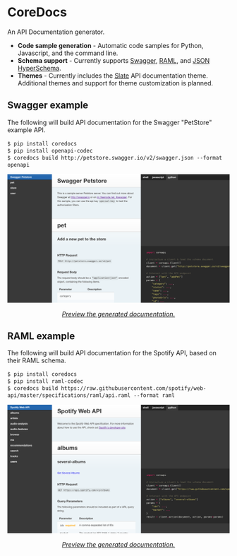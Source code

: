 # CoreDocs

An API Documentation generator.

* **Code sample generation** - Automatic code samples for Python, Javascript, and the command line.
* **Schema support** - Currently supports [Swagger][swagger], [RAML][raml], and [JSON HyperSchema][jsonhyperschema].
* **Themes** - Currently includes the [Slate][slate] API documentation theme.
    Additional themes and support for theme customization is planned.

## Swagger example

The following will build API documentation for the Swagger "PetStore" example API.

    $ pip install coredocs
    $ pip install openapi-codec
    $ coredocs build http://petstore.swagger.io/v2/swagger.json --format openapi

![Swagger Screenshot](screenshots/swagger.png)

<p align="center"><em><a href="https://core-api.github.io/coredocs/build/swagger/">Preview the generated documentation.</a></em></p>

## RAML example

The following will build API documentation for the Spotify API, based on their RAML schema.

    $ pip install coredocs
    $ pip install raml-codec
    $ coredocs build https://raw.githubusercontent.com/spotify/web-api/master/specifications/raml/api.raml --format raml

![RAML Screenshot](screenshots/raml.png)

<p align="center"><em><a href="https://core-api.github.io/coredocs/build/raml/">Preview the generated documentation.</a></em></p>

[swagger]: http://swagger.io/
[raml]: http://raml.org/
[jsonhyperschema]: http://json-schema.org/latest/json-schema-hypermedia.html
[slate]: https://github.com/lord/slate
